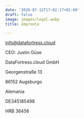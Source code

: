 ```yaml
---
date: '2020-07-12T17:02:17+02:00'
draft: false
image: images/legal.webp
title: Impronta

---
```

<a id="mail" href="mailto:info@datafortress.cloud">info@dat<!--...-->afortress.cloud</a>

CEO: Justin Güse

DataFortress.cloud GmbH

Georgenstraße 13

86152 Augsburgo

Alemania

DE345185498

HRB 36456
